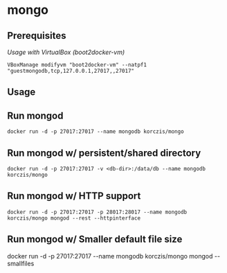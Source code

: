 # mongo

## Prerequisites

*Usage with VirtualBox (boot2docker-vm)*

```
VBoxManage modifyvm "boot2docker-vm" --natpf1 "guestmongodb,tcp,127.0.0.1,27017,,27017"
```

## Usage

## Run mongod

```
docker run -d -p 27017:27017 --name mongodb korczis/mongo
```

## Run mongod w/ persistent/shared directory

```
docker run -d -p 27017:27017 -v <db-dir>:/data/db --name mongodb korczis/mongo
```


## Run mongod w/ HTTP support

```
docker run -d -p 27017:27017 -p 28017:28017 --name mongodb korczis/mongo mongod --rest --httpinterface
```

## Run mongod w/ Smaller default file size

docker run -d -p 27017:27017 --name mongodb korczis/mongo mongod --smallfiles